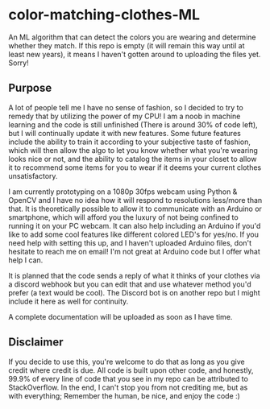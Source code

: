 # color-matching-clothes-ML
An ML algorithm that can detect the colors you are wearing and determine whether they match. If this repo is empty (it will remain this way until at least new years), it means I haven't gotten around to uploading the files yet. Sorry!

## Purpose

A lot of people tell me I have no sense of fashion, so I decided to try to remedy that by utilizing the power of my CPU! I am a noob in machine learning and the code is still unfinished (There is around 30% of code left), but I will continually update it with new features. Some future features include the ability to train it according to your subjective taste of fashion, which will then allow the algo to let you know whether what you're wearing looks nice or not, and the ability to catalog the items in your closet to allow it to recommend some items for you to wear if it deems your current clothes unsatisfactory. 

I am currently prototyping on a 1080p 30fps webcam using Python & OpenCV and I have no idea how it will respond to resolutions less/more than that. It is theoretically possible  to allow it to communicate with an Arduino or smartphone, which will afford you the luxury of not being confined to running it on your PC webcam. It can also help including an Arduino if you'd like to add some cool features like different colored LED's for yes/no. If you need help with setting this up, and I haven't uploaded Arduino files, don't hesitate to reach me on email! I'm not great at Arduino code but I offer what help I can.

It is planned that the code sends a reply of what it thinks of your clothes via a discord webhook but you can edit that and use whatever method you'd prefer (a text would be cool). The Discord bot is on another repo but I might include it here as well for continuity.

A complete documentation will be uploaded as soon as I have time.

## Disclaimer

If you decide to use this, you're welcome to do that as long as you give credit where credit is due. All code is built upon other code, and honestly, 99.9% of every line of code that you see in my repo can be attributed to StackOverflow. In the end, I can't stop you from not crediting me, but as with everything; Remember the human, be nice, and enjoy the code :)
